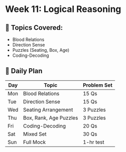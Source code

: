 # Week 11: Logical Reasoning

## 🔹 Topics Covered:
- Blood Relations
- Direction Sense
- Puzzles (Seating, Box, Age)
- Coding-Decoding

## 📅 Daily Plan

| Day | Topic | Problem Set |
|-----|-------|-------------|
| Mon | Blood Relations | 15 Qs |
| Tue | Direction Sense | 15 Qs |
| Wed | Seating Arrangement | 3 Puzzles |
| Thu | Box, Rank, Age Puzzles | 3 Puzzles |
| Fri | Coding-Decoding | 20 Qs |
| Sat | Mixed Set | 30 Qs |
| Sun | Full Mock | 1-hr test |
